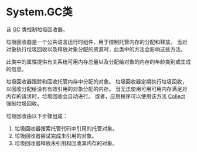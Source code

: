 # System.GC类

该 [GC](https://learn.microsoft.com/zh-cn/dotnet/api/system.gc) 类控制垃圾回收器。 

垃圾回收器是一个公共语言运行时组件，用于控制托管内存的分配和释放。 当对对象执行垃圾回收以及释放对象分配的资源时，此类中的方法会影响这些方法。 

此类中的属性提供有关系统可用内存总量以及分配给对象的内存的年龄类别或生成的信息。

垃圾回收器跟踪和回收托管内存中分配的对象。 垃圾回收器定期执行垃圾回收，以回收分配给没有有效引用的对象分配的内存。 当无法使用可用可用内存满足对内存的请求时，垃圾回收会自动进行。 或者，应用程序可以使用该方法 [Collect](https://learn.microsoft.com/zh-cn/dotnet/api/system.gc.collect) 强制垃圾回收。

垃圾回收由以下步骤组成：

1. 垃圾回收器搜索托管代码中引用的托管对象。
2. 垃圾回收器尝试完成未引用的对象。
3. 垃圾回收器释放未引用和回收其内存的对象。
